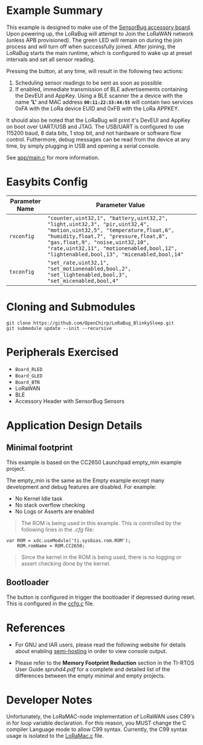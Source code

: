 # Example Summary
This example is designed to make use of the [SensorBug accessory board](https://github.com/OpenChirp/LoRaBug/tree/master/Modules/SensorBug).
Upon powering up, the LoRaBug will attempt to Join the LoRaWAN network
(unless APB provisioned). The green LED will remain on during the join process
and will turn off when successfully joined.
After joining, the LoRaBug starts the main runtime, which is configured
to wake up at preset intervals and set all sensor reading.

Pressing the button, at any time, will result in the following two actions:
1. Scheduling sensor readings to be sent as soon as possible
2. If enabled, immediate transmission of BLE advertisements containing the
   DevEUI and AppKey. Using a BLE scanner the a device with the name **'L'** and MAC address **`00:11:22:33:44:55`** will contain two services 0xFA with the LoRa device EUID and 0xFB with the LoRa APPKEY.

It should also be noted that the LoRaBug will print it's DevEUI and AppKey
on boot over UART/USB and JTAG.
The USB/UART is configured to use 115200 baud, 8 data bits, 1 stop bit,
and not hardware or software flow control.
Futhermore, debug messages can be read from the device at any time, by simply
plugging in USB and opening a serial console.

See [app/main.c](app/main.c) for more information.

# Easybits Config

| Parameter Name       | Parameter Value  |
| -------------------- | ---------------- |
| `rxconfig` | `"counter,uint32,1", "battery,uint32,2", "light,uint32,3", "pir,uint32,4", "motion,uint32,5", "temperature,float,6", "humidity,float,7", "pressure,float,8", "gas,float,9", "noise,uint32,10", "rate,uint32,11", "motionenabled,bool,12", "lightenabled,bool,13", "micenabled,bool,14"` |
| `txconfig` | `"set_rate,uint32,1", "set_motionenabled,bool,2", "set_lightenabled,bool,3", "set_micenabled,bool,4"` |



# Cloning and Submodules

```
git clone https://github.com/OpenChirp/LoRaBug_BlinkySleep.git
git submodule update --init --recursive
```

# Peripherals Exercised

* `Board_RLED`
* `Board_GLED`
* `Board_BTN`
* LoRaWAN
* BLE
* Accessory Header with SensorBug Sensors

# Application Design Details

## Minimal footprint
This example is based on the CC2650 Launchpad empty_min example project.

The empty_min is the same as the Empty example except many development
and debug features are disabled. For example:

* No Kernel Idle task
* No stack overflow checking
* No Logs or Asserts are enabled

> The ROM is being used in this example. This is controlled
> by the following lines in the *.cfg* file:

```
var ROM = xdc.useModule('ti.sysbios.rom.ROM');
    ROM.romName = ROM.CC2650;
```
> Since the kernel in the ROM is being used, there is no logging or assert
checking done by the kernel.

## Bootloader
The button is configured in trigger the bootloader if depressed during reset.
This is configured in the [ccfg.c](ccfg.c) file.

# References

* For GNU and IAR users, please read the following website for details
  about enabling [semi-hosting](http://processors.wiki.ti.com/index.php/TI-RTOS_Examples_SemiHosting)
  in order to view console output.

* Please refer to the __Memory Footprint Reduction__ section in the
TI-RTOS User Guide *spruhd4.pdf* for a complete and detailed list of the
differences between the empty minimal and empty projects.

# Developer Notes
Unfortunately, the LoRaMAC-node implementation of LoRaWAN uses C99's in for loop
variable declaration. For this reason, you MUST change the C compiler Language
mode to allow C99 syntax.
Currently, the C99 syntax usage is isolated to the
[LoRaMac.c](loramac/src/mac/LoRaMac.c) file.